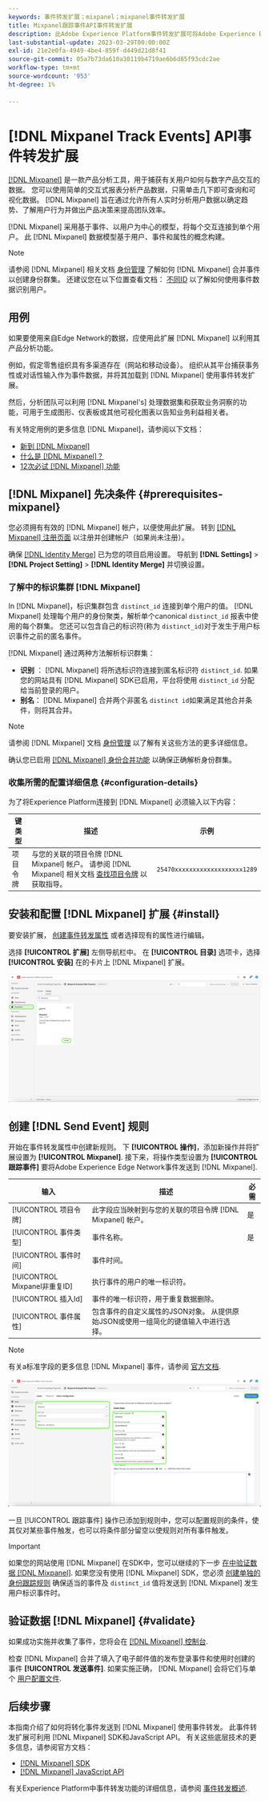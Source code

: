 ```yaml
---
keywords: 事件转发扩展；mixpanel；mixpanel事件转发扩展
title: Mixpanel跟踪事件API事件转发扩展
description: 此Adobe Experience Platform事件转发扩展可将Adobe Experience Edge Network事件发送到Mixpanel。
last-substantial-update: 2023-03-29T00:00:00Z
exl-id: 21e2e0fa-4949-4be4-859f-d449d21d8f41
source-git-commit: 05a7b73da610a30119b4719ae6b6d85f93cdc2ae
workflow-type: tm+mt
source-wordcount: '953'
ht-degree: 1%

---
```


# [!DNL Mixpanel Track Events] API事件转发扩展

[[!DNL Mixpanel]](https://www.mixpanel.com) 是一款产品分析工具，用于捕获有关用户如何与数字产品交互的数据。 您可以使用简单的交互式报表分析产品数据，只需单击几下即可查询和可视化数据。 [!DNL Mixpanel] 旨在通过允许所有人实时分析用户数据以确定趋势、了解用户行为并做出产品决策来提高团队效率。

[!DNL Mixpanel] 采用基于事件、以用户为中心的模型，将每个交互连接到单个用户。 此 [!DNL Mixpanel] 数据模型基于用户、事件和属性的概念构建。

>[!NOTE]
>
>请参阅 [!DNL Mixpanel] 相关文档 [身份管理](https://help.mixpanel.com/hc/en-us/articles/360041039771-Getting-Started-with-Identity-Management) 了解如何 [!DNL Mixpanel] 合并事件以创建身份群集。 还建议您在以下位置查看文档： [不同ID](https://help.mixpanel.com/hc/en-us/articles/115004509426-Distinct-ID-Creation-JavaScript-iOS-Android-) 以了解如何使用事件数据识别用户。

## 用例

如果要使用来自Edge Network的数据，应使用此扩展 [!DNL Mixpanel] 以利用其产品分析功能。

例如，假定零售组织具有多渠道存在（网站和移动设备）。 组织从其平台捕获事务性或对话性输入作为事件数据，并将其加载到 [!DNL Mixpanel] 使用事件转发扩展。

然后，分析团队可以利用 [!DNL Mixpanel's] 处理数据集和获取业务洞察的功能，可用于生成图形、仪表板或其他可视化图表以告知业务利益相关者。

有关特定用例的更多信息 [!DNL Mixpanel]，请参阅以下文档：

* [新到 [!DNL Mixpanel]](https://help.mixpanel.com/hc/en-us/sections/360008533532-New-to-Mixpanel)
* [什么是 [!DNL Mixpanel]？](https://developer.mixpanel.com/docs)
* [12次必试 [!DNL Mixpanel] 功能](https://mixpanel.com/blog/12-things-you-probably-didnt-know-you-could-do-with-mixpanel/)

## [!DNL Mixpanel] 先决条件 {#prerequisites-mixpanel}

您必须拥有有效的 [!DNL Mixpanel] 帐户，以便使用此扩展。 转到 [[!DNL Mixpanel] 注册页面](https://mixpanel.com/register/) 以注册并创建帐户（如果尚未注册）。

确保 [[!DNL Identity Merge]](https://help.mixpanel.com/hc/en-us/articles/9648680824852-ID-Merge-Implementation-Best-Practices) 已为您的项目启用设置。 导航到 **[!DNL Settings]** > **[!DNL Project Setting]** > **[!DNL Identity Merge]** 并切换设置。

### 了解中的标识集群 [!DNL Mixpanel]

In [!DNL Mixpanel]，标识集群包含 `distinct_id` 连接到单个用户的值。 [!DNL Mixpanel] 处理每个用户的身份聚类，解析单个canonical `distinct_id` 报表中使用的每个群集。 您还可以包含自己的标识符(称为 `distinct_id`)对于发生于用户标识事件之前的匿名事件。

[!DNL Mixpanel] 通过两种方法解析标识群集：

* **识别** ： [!DNL Mixpanel] 将所选标识符连接到匿名标识符 `distinct_id`. 如果您的网站具有 [!DNL Mixpanel] SDK已启用，平台将使用 `distinct_id` 分配给当前登录的用户。
* **别名**： [!DNL Mixpanel] 合并两个非匿名 `distinct id`如果满足其他合并条件，则将其合并。

>[!NOTE]
>
>请参阅 [!DNL Mixpanel] 文档 [身份管理](https://help.mixpanel.com/hc/en-us/articles/360041039771-Getting-Started-with-Identity-Management#user-identification) 以了解有关这些方法的更多详细信息。
>
>确认您已启用 [[!DNL Mixpanel] 身份合并功能](#prerequisites-mixpanel) 以确保正确解析身份群集。

### 收集所需的配置详细信息 {#configuration-details}

为了将Experience Platform连接到 [!DNL Mixpanel] 必须输入以下内容：

| 键类型 | 描述 | 示例 |
| --- | --- | --- |
| 项目令牌 | 与您的关联的项目令牌 [!DNL Mixpanel] 帐户。 请参阅 [!DNL Mixpanel] 相关文档 [查找项目令牌](https://help.mixpanel.com/hc/en-us/articles/115004502806-Find-Project-Token-) 以获取指导。 | `25470xxxxxxxxxxxxxxxxxxx1289` |

## 安装和配置 [!DNL Mixpanel] 扩展 {#install}

要安装扩展， [创建事件转发属性](../../../ui/event-forwarding/overview.md#properties) 或者选择现有的属性进行编辑。

选择 **[!UICONTROL 扩展]** 左侧导航栏中。 在 **[!UICONTROL 目录]** 选项卡，选择 **[!UICONTROL 安装]** 在的卡片上 [!DNL Mixpanel] 扩展。

![安装 [!DNL Mixpanel] 扩展。](../../../images/extensions/server/mixpanel/install-extension.png)

## 创建 [!DNL Send Event] 规则

开始在事件转发属性中创建新规则。 下 **[!UICONTROL 操作]**，添加新操作并将扩展设置为 **[!UICONTROL Mixpanel]**. 接下来，将操作类型设置为 **[!UICONTROL 跟踪事件]** 要将Adobe Experience Edge Network事件发送到 [!DNL Mixpanel].

| 输入 | 描述 | 必需 |
| --- | --- | --- |
| [!UICONTROL 项目令牌] | 此字段应当映射到与您的关联的项目令牌 [!DNL Mixpanel] 帐户。 | 是 |
| [!UICONTROL 事件类型] | 事件名称。 | 是 |
| [!UICONTROL 事件时间] | 事件时间。 |  |
| [!UICONTROL Mixpanel非重复ID] | 执行事件的用户的唯一标识符。 |  |
| [!UICONTROL 插入Id] | 事件的唯一标识符，用于重复数据删除。 |  |
| [!UICONTROL 事件属性] | 包含事件的自定义属性的JSON对象。 从提供原始JSON或使用一组简化的键值输入中进行选择。 |  |

>[!NOTE]
>
>有关a标准字段的更多信息 [!DNL Mixpanel] 事件，请参阅 [官方文档](https://developer.mixpanel.com/reference/import-events#event).

![添加事件转发规则操作配置。](../../../images/extensions/server/mixpanel/track-event-action.png)

一旦 [!UICONTROL 跟踪事件] 操作已添加到规则中，您可以配置规则的条件，使其仅对某些事件触发，也可以将条件部分留空以使规则对所有事件触发。

>[!IMPORTANT]
>
>如果您的网站使用 [!DNL Mixpanel] 在SDK中，您可以继续的下一步 [在中验证数据 [!DNL Mixpanel]](#validate). 如果您没有使用 [!DNL Mixpanel] SDK，您必须 [创建单独的身份跟踪规则](#create-an-identity-tracking-rule) 确保适当的事件及 `distinct_id` 值将发送到 [!DNL Mixpanel] 发生用户标识事件时。

## 验证数据 [!DNL Mixpanel] {#validate}

如果成功实施并收集了事件，您将会在 [[!DNL Mixpanel] 控制台](https://help.mixpanel.com/hc/en-us/articles/4402837164948).

检查 [!DNL Mixpanel] 合并了填入了电子邮件值的发布登录事件和使用时创建的事件 **[!UICONTROL 发送事件]**. 如果实施正确， [!DNL Mixpanel] 会将它们与单个 [用户配置文件](https://help.mixpanel.com/hc/en-us/articles/115004501966).

## 后续步骤

本指南介绍了如何将转化事件发送到 [!DNL Mixpanel] 使用事件转发。 此事件转发扩展可利用 [!DNL Mixpanel] SDK和JavaScript API。 有关这些底层技术的更多信息，请参阅官方文档：

* [[!DNL Mixpanel] SDK](https://developer.mixpanel.com/docs/nodejs)
* [[!DNL Mixpanel] JavaScript API](https://developer.mixpanel.com/docs/javascript-full-api-reference#mixpanelidentify)

有关Experience Platform中事件转发功能的详细信息，请参阅 [事件转发概述](../../../ui/event-forwarding/overview.md).

